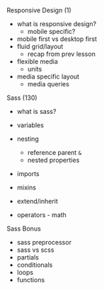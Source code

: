 Responsive Design (1)

- what is responsive design?
  - mobile specific?
- mobile first vs desktop first
- fluid grid/layout
  - recap from prev lesson
- flexible media
  - units
- media specific layout
  - media queries

Sass (130)

- what is sass?

- variables
- nesting
  - reference parent `&`
  - nested properties
- imports
- mixins
- extend/inherit
- operators - math

Sass Bonus

  - sass preprocessor
  - sass vs scss
  - partials
  - conditionals
  - loops
  - functions
